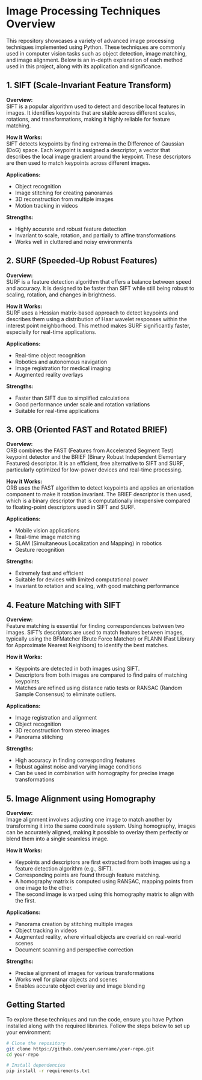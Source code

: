 # Image Processing Techniques Overview

This repository showcases a variety of advanced image processing techniques implemented using Python. These techniques are commonly used in computer vision tasks such as object detection, image matching, and image alignment. Below is an in-depth explanation of each method used in this project, along with its application and significance.

## 1. SIFT (Scale-Invariant Feature Transform)

**Overview:**  
SIFT is a popular algorithm used to detect and describe local features in images. It identifies keypoints that are stable across different scales, rotations, and transformations, making it highly reliable for feature matching.

**How it Works:**  
SIFT detects keypoints by finding extrema in the Difference of Gaussian (DoG) space. Each keypoint is assigned a descriptor, a vector that describes the local image gradient around the keypoint. These descriptors are then used to match keypoints across different images.

**Applications:**
- Object recognition
- Image stitching for creating panoramas
- 3D reconstruction from multiple images
- Motion tracking in videos

**Strengths:**  
- Highly accurate and robust feature detection
- Invariant to scale, rotation, and partially to affine transformations
- Works well in cluttered and noisy environments

## 2. SURF (Speeded-Up Robust Features)

**Overview:**  
SURF is a feature detection algorithm that offers a balance between speed and accuracy. It is designed to be faster than SIFT while still being robust to scaling, rotation, and changes in brightness.

**How it Works:**  
SURF uses a Hessian matrix-based approach to detect keypoints and describes them using a distribution of Haar wavelet responses within the interest point neighborhood. This method makes SURF significantly faster, especially for real-time applications.

**Applications:**
- Real-time object recognition
- Robotics and autonomous navigation
- Image registration for medical imaging
- Augmented reality overlays

**Strengths:**  
- Faster than SIFT due to simplified calculations
- Good performance under scale and rotation variations
- Suitable for real-time applications

## 3. ORB (Oriented FAST and Rotated BRIEF)

**Overview:**  
ORB combines the FAST (Features from Accelerated Segment Test) keypoint detector and the BRIEF (Binary Robust Independent Elementary Features) descriptor. It is an efficient, free alternative to SIFT and SURF, particularly optimized for low-power devices and real-time processing.

**How it Works:**  
ORB uses the FAST algorithm to detect keypoints and applies an orientation component to make it rotation invariant. The BRIEF descriptor is then used, which is a binary descriptor that is computationally inexpensive compared to floating-point descriptors used in SIFT and SURF.

**Applications:**
- Mobile vision applications
- Real-time image matching
- SLAM (Simultaneous Localization and Mapping) in robotics
- Gesture recognition

**Strengths:**  
- Extremely fast and efficient
- Suitable for devices with limited computational power
- Invariant to rotation and scaling, with good matching performance

## 4. Feature Matching with SIFT

**Overview:**  
Feature matching is essential for finding correspondences between two images. SIFT’s descriptors are used to match features between images, typically using the BFMatcher (Brute Force Matcher) or FLANN (Fast Library for Approximate Nearest Neighbors) to identify the best matches.

**How it Works:**  
- Keypoints are detected in both images using SIFT.
- Descriptors from both images are compared to find pairs of matching keypoints.
- Matches are refined using distance ratio tests or RANSAC (Random Sample Consensus) to eliminate outliers.

**Applications:**
- Image registration and alignment
- Object recognition
- 3D reconstruction from stereo images
- Panorama stitching

**Strengths:**  
- High accuracy in finding corresponding features
- Robust against noise and varying image conditions
- Can be used in combination with homography for precise image transformations

## 5. Image Alignment using Homography

**Overview:**  
Image alignment involves adjusting one image to match another by transforming it into the same coordinate system. Using homography, images can be accurately aligned, making it possible to overlay them perfectly or blend them into a single seamless image.

**How it Works:**  
- Keypoints and descriptors are first extracted from both images using a feature detection algorithm (e.g., SIFT).
- Corresponding points are found through feature matching.
- A homography matrix is computed using RANSAC, mapping points from one image to the other.
- The second image is warped using this homography matrix to align with the first.

**Applications:**
- Panorama creation by stitching multiple images
- Object tracking in videos
- Augmented reality, where virtual objects are overlaid on real-world scenes
- Document scanning and perspective correction

**Strengths:**  
- Precise alignment of images for various transformations
- Works well for planar objects and scenes
- Enables accurate object overlay and image blending

## Getting Started

To explore these techniques and run the code, ensure you have Python installed along with the required libraries. Follow the steps below to set up your environment:

```bash
# Clone the repository
git clone https://github.com/yourusername/your-repo.git
cd your-repo

# Install dependencies
pip install -r requirements.txt
